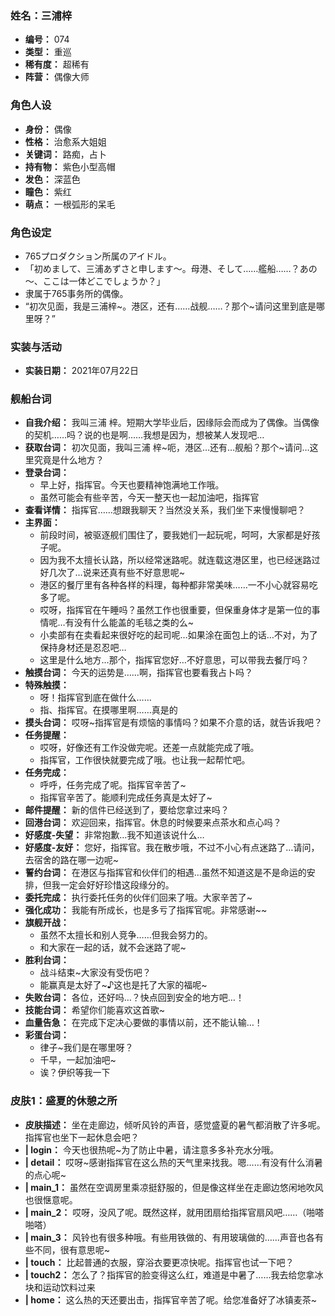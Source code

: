 ### 姓名：三浦梓
* **编号：** 074
* **类型：** 重巡
* **稀有度：** 超稀有
* **阵营：** 偶像大师


### 角色人设
* **身份：** 偶像
* **性格：** 治愈系大姐姐
* **关键词：** 路痴，占卜
* **持有物：** 紫色小型高帽
* **发色：** 深蓝色
* **瞳色：** 紫红
* **萌点：** 一根弧形的呆毛


### 角色设定
* 765プロダクション所属のアイドル。
* 「初めまして、三浦あずさと申します～。母港、そして……艦船……？あの～、ここは一体どこでしょうか？」
* 隶属于765事务所的偶像。
* “初次见面，我是三浦梓~。港区，还有……战舰……？那个~请问这里到底是哪里呀？”


### 实装与活动
* **实装日期：** 2021年07月22日


### 舰船台词
* **自我介绍：** 我叫三浦 梓。短期大学毕业后，因缘际会而成为了偶像。当偶像的契机……吗？说的也是啊……我想是因为，想被某人发现吧…
* **获取台词：** 初次见面，我叫三浦 梓~呃，港区…还有…舰船？那个~请问…这里究竟是什么地方？
* **登录台词：**
  * 早上好，指挥官。今天也要精神饱满地工作哦。
  * 虽然可能会有些辛苦，今天一整天也一起加油吧，指挥官
* **查看详情：** 指挥官……想跟我聊天？当然没关系，我们坐下来慢慢聊吧？
* **主界面：**
  * 前段时间，被驱逐舰们围住了，要我她们一起玩呢，呵呵，大家都是好孩子呢。
  * 因为我不太擅长认路，所以经常迷路呢。就连载这港区里，也已经迷路过好几次了…说来还真有些不好意思呢~
  * 港区的餐厅里有各种各样的料理，每种都非常美味……一不小心就容易吃多了呢。
  * 哎呀，指挥官在午睡吗？虽然工作也很重要，但保重身体才是第一位的事情呢…有没有什么能盖的毛毯之类的么~
  * 小卖部有在卖看起来很好吃的起司呢…如果涂在面包上的话…不对，为了保持身材还是忍忍吧…
  * 这里是什么地方…那个，指挥官您好…不好意思，可以带我去餐厅吗？
* **触摸台词：** 今天的运势是……啊，指挥官也要看我占卜吗？
* **特殊触摸：**
  * 呀！指挥官到底在做什么……
  * 指、指挥官。在摸哪里啊……真是的
* **摸头台词：** 哎呀~指挥官是有烦恼的事情吗？如果不介意的话，就告诉我吧？
* **任务提醒：**
  * 哎呀，好像还有工作没做完呢。还差一点就能完成了哦。
  * 指挥官，工作很快就要完成了哦。也让我一起帮忙吧。
* **任务完成：**
  * 呼呼，任务完成了呢。指挥官辛苦了~
  * 指挥官辛苦了。能顺利完成任务真是太好了~
* **邮件提醒：** 新的信件已经送到了，要给您拿过来吗？
* **回港台词：** 欢迎回来，指挥官。休息的时候要来点茶水和点心吗？
* **好感度-失望：** 非常抱歉…我不知道该说什么…
* **好感度-友好：** 您好，指挥官。我在散步哦，不过不小心有点迷路了…请问，去宿舍的路在哪一边呢~
* **誓约台词：** 在港区与指挥官和伙伴们的相遇…虽然不知道这是不是命运的安排，但我一定会好好珍惜这段缘分的。
* **委托完成：** 执行委托任务的伙伴们回来了哦。大家辛苦了~
* **强化成功：** 我能有所成长，也是多亏了指挥官呢。非常感谢~~
* **旗舰开战：**
  * 虽然不太擅长和别人竞争……但我会努力的。
  * 和大家在一起的话，就不会迷路了呢~
* **胜利台词：**
  * 战斗结束~大家没有受伤吧？
  * 能赢真是太好了~♪这也是托了大家的福呢~
* **失败台词：** 各位，还好吗…？快点回到安全的地方吧…！
* **技能台词：** 希望你们能喜欢这首歌~
* **血量告急：** 在完成下定决心要做的事情以前，还不能认输…！
* **彩蛋台词：**
  * 律子~我们是在哪里呀？
  * 千早，一起加油吧~
  * 诶？伊织等我一下


### 皮肤1：盛夏的休憩之所
* **皮肤描述：** 坐在走廊边，倾听风铃的声音，感觉盛夏的暑气都消散了许多呢。指挥官也坐下一起休息会吧？
* **| login：** 今天也很热呢~为了防止中暑，请注意多多补充水分哦。
* **| detail：** 哎呀~感谢指挥官在这么热的天气里来找我。嗯……有没有什么消暑的点心呢~
* **| main_1：** 虽然在空调房里乘凉挺舒服的，但是像这样坐在走廊边悠闲地吹风也很惬意呢。
* **| main_2：** 哎呀，没风了呢。既然这样，就用团扇给指挥官扇风吧……（啪嗒啪嗒）
* **| main_3：** 风铃也有很多种哦。有些用铁做的、有用玻璃做的……声音也各有些不同，很有意思呢~
* **| touch：** 比起普通的衣服，穿浴衣要更凉快呢。指挥官也试一下吧？
* **| touch2：** 怎么了？指挥官的脸变得这么红，难道是中暑了……我去给您拿冰块和运动饮料过来
* **| home：** 这么热的天还要出击，指挥官辛苦了呢。给您准备好了冰镇麦茶~
